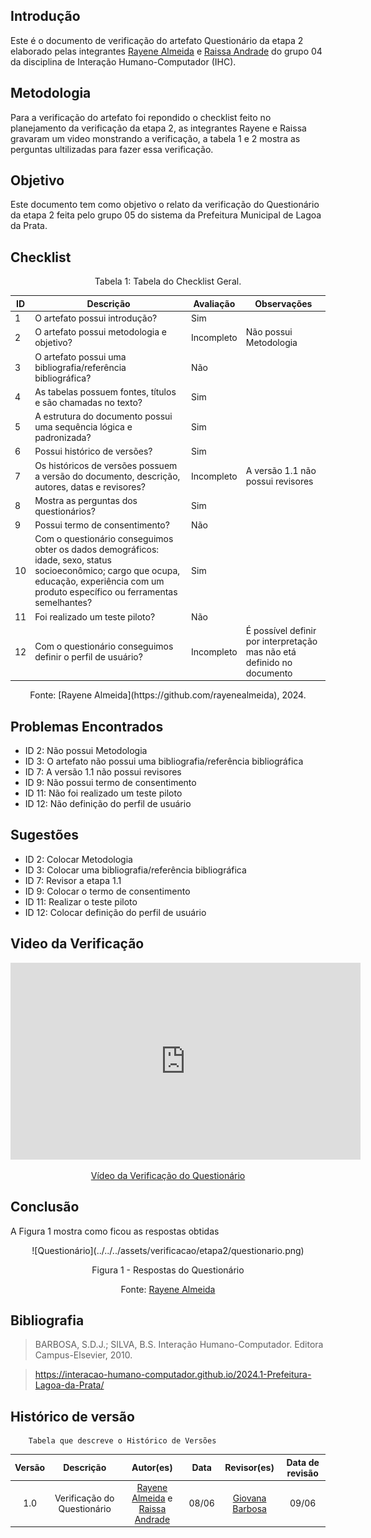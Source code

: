 ## Introdução
Este é o documento de verificação do artefato Questionário da etapa 2 elaborado pelas integrantes [Rayene Almeida](https://github.com/rayenealmeida) e [Raissa Andrade](https://github.com/RaissaAndradeS) do grupo 04 da disciplina de Interação Humano-Computador (IHC). 


## Metodologia
Para a verificação do artefato foi repondido o checklist feito no planejamento da verificação da etapa 2, as integrantes Rayene e Raissa gravaram um video monstrando a verificação, a tabela 1 e 2 mostra as perguntas ultilizadas para fazer essa verificação.

## Objetivo
Este documento tem como objetivo o relato da verificação do Questionário da etapa 2 feita pelo grupo 05 do sistema da Prefeitura Municipal de Lagoa da Prata.

## Checklist


<center>Tabela 1: Tabela do Checklist Geral. </center> 

| ID  | Descrição                                                                                  | Avaliação | Observações |
| --- | ------------------------------------------------------------------------------------------ | --------- | ----------- |
| 1   | O artefato possui introdução?     |        Sim   |             |
| 2   | O artefato possui metodologia e objetivo?  |  Incompleto         |     Não possui Metodologia        |
| 3   | O artefato possui uma bibliografia/referência bibliográfica?   |   Não        |             |
| 4   | As tabelas possuem fontes, títulos e são chamadas no texto?  |     Sim    |             |
| 5   | A estrutura do documento possui uma sequência lógica e padronizada?  |       Sim    |             |
| 6   | Possui histórico de versões?    |     Sim      |             |
| 7   | Os históricos de versões possuem a versão do documento, descrição, autores, datas e revisores? | Incompleto |      A versão 1.1 não possui revisores     |
| 8  | Mostra as perguntas dos questionários? |    Sim       |             |
| 9   | Possui termo de consentimento? |     Não      |             |
| 10   | Com o questionário conseguimos obter os dados demográficos: idade, sexo, status socioeconômico; cargo que ocupa, educação, experiência com um produto específico ou ferramentas semelhantes? | Sim | |
| 11 | Foi realizado um teste piloto? |      Não     |             |
| 12  | Com o questionário conseguimos definir o perfil de usuário? |    Incompleto        |       É possível definir por interpretação mas não etá definido no documento      |


<center>Fonte: [Rayene Almeida](https://github.com/rayenealmeida), 2024.</center>

## Problemas Encontrados

- ID 2: Não possui Metodologia 
- ID 3: O artefato não possui uma bibliografia/referência bibliográfica
- ID 7: A versão 1.1 não possui revisores 
- ID 9: Não possui termo de consentimento
- ID 11: Não foi realizado um teste piloto
- ID 12: Não definição do perfil de usuário

## Sugestões

- ID 2: Colocar Metodologia 
- ID 3: Colocar uma bibliografia/referência bibliográfica
- ID 7: Revisor a etapa 1.1
- ID 9: Colocar o termo de consentimento 
- ID 11: Realizar o teste piloto
- ID 12: Colocar definição do perfil de usuário

## Video da Verificação

<p style="text-align: center">
    <iframe width="560" height="315" src="https://www.youtube.com/embed/Sw-rUch8DTs" title="YouTube video player" frameborder="0" allow="accelerometer; autoplay; clipboard-write; encrypted-media; gyroscope; picture-in-picture" allowfullscreen></iframe>
</p>
<p style="text-align: center">
    <a href="https://www.youtube.com/embed/Sw-rUch8DTs" target="blank">Vídeo da Verificação do Questionário </a>
</p>


## Conclusão
A Figura 1 mostra como ficou as respostas obtidas 
<center>
![Questionário](../../../assets/verificacao/etapa2/questionario.png)
<div align="center">
<p> Figura 1 - Respostas do Questionário </p> 
 <center>  <p>Fonte: <a href="https://github.com/rayenealmeida">Rayene Almeida</a></p></center> 
</div></center>



## Bibliografia
> BARBOSA, S.D.J.; SILVA, B.S. Interação Humano-Computador. Editora Campus-Elsevier, 2010.

>  https://interacao-humano-computador.github.io/2024.1-Prefeitura-Lagoa-da-Prata/

## Histórico de versão
        Tabela que descreve o Histórico de Versões
|     Versão       |     Descrição      |      Autor(es)      | Data           |  Revisor(es)          |Data de revisão|
| :----------------------------------------------------------: | :-------------------------------: | :-------------------------------------------------: | :-------------------------------: |  :-------------------------------: | :-------------------------------: |
|1.0|Verificação do Questionário|[Rayene Almeida](https://github.com/rayenealmeida) e [Raissa Andrade](https://github.com/RaissaAndradeS)   | 08/06|   [Giovana Barbosa](https://github.com/gio221) | 09/06 |